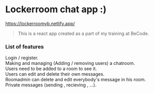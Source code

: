 # Lockerroom chat app :)

https://lockerroomyb.netlify.app/

> This is a react app created as a part of my training at BeCode.

### List of features

Login / register. \
Making and managing (Adding / removing users) a chatroom. \
Users need to be added to a room to see it. \
Users can edit and delete their own messages. \
Roomadmin can delete and edit everybody's message in his room. \
Private messages (sending , recieving , ...).
